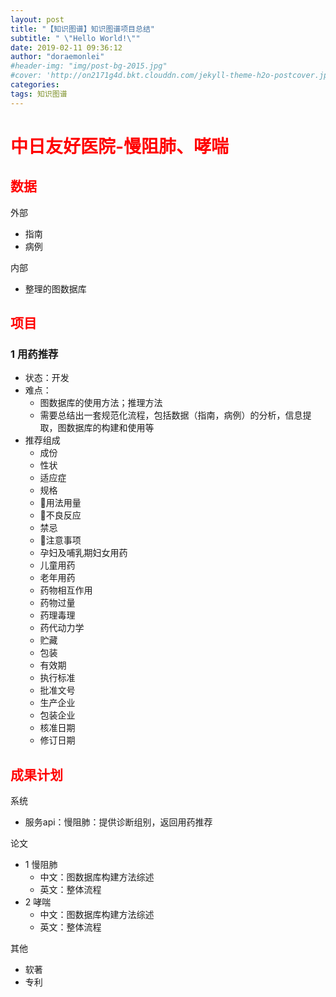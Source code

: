 ```yaml
---
layout: post
title: "【知识图谱】知识图谱项目总结"
subtitle: " \"Hello World!\""
date: 2019-02-11 09:36:12
author: "doraemonlei"
#header-img: "img/post-bg-2015.jpg"
#cover: 'http://on2171g4d.bkt.clouddn.com/jekyll-theme-h2o-postcover.jpg'
categories: 
tags: 知识图谱
---
```


# <font color='red'>中日友好医院-慢阻肺、哮喘</font>

## <font color='red'>数据</font>
外部
- 指南
- 病例

内部
- 整理的图数据库

## <font color='red'>项目</font>

### 1 用药推荐
- 状态：开发
- 难点：
    - 图数据库的使用方法；推理方法
    - 需要总结出一套规范化流程，包括数据（指南，病例）的分析，信息提取，图数据库的构建和使用等
- 推荐组成
    - 成份
    - 性状
    - 适应症
    - 规格
    - 💊用法用量
    - 💊不良反应
    - 禁忌
    - 💊注意事项
    - 孕妇及哺乳期妇女用药
    - 儿童用药
    - 老年用药
    - 药物相互作用
    - 药物过量
    - 药理毒理
    - 药代动力学
    - 贮藏
    - 包装
    - 有效期
    - 执行标准
    - 批准文号
    - 生产企业
    - 包装企业
    - 核准日期
    - 修订日期

## <font color='red'>成果计划</font>
系统
- 服务api：慢阻肺：提供诊断组别，返回用药推荐

论文
- 1 慢阻肺
    - 中文：图数据库构建方法综述
    - 英文：整体流程
- 2 哮喘
    - 中文：图数据库构建方法综述
    - 英文：整体流程

其他
- 软著
- 专利
